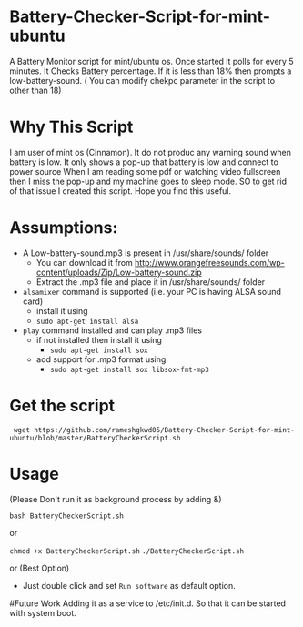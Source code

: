 # Battery-Checker-Script-for-mint-ubuntu
A Battery Monitor script for mint/ubuntu os. Once started it polls for every 5 minutes. It Checks Battery percentage. If it is less than 18% then prompts a low-battery-sound. ( You can modify chekpc parameter in the script to other than 18)

# Why This Script
I am user of mint os (Cinnamon). It do not produc any warning sound when battery is low.
It only shows a pop-up that battery is low and connect to power source
When I am reading some pdf or watching video fullscreen then I miss the pop-up and my machine goes to sleep mode.
SO to get rid of that issue I created this script. 
Hope you find this useful.

# Assumptions:
 + A Low-battery-sound.mp3 is present in /usr/share/sounds/ folder
   + You can download it from http://www.orangefreesounds.com/wp-content/uploads/Zip/Low-battery-sound.zip 
   + Extract the .mp3 file and place it in /usr/share/sounds/ folder
 + `alsamixer` command is supported (i.e. your PC is having ALSA sound card)
   + install it using 
    + `sudo apt-get install alsa`
 + `play` command installed and can play .mp3 files
    + if not installed then install it using
      + `sudo apt-get install sox`
    + add support for .mp3 format using:
      + `sudo apt-get install sox libsox-fmt-mp3`
    
# Get the script
` wget https://github.com/rameshgkwd05/Battery-Checker-Script-for-mint-ubuntu/blob/master/BatteryCheckerScript.sh`


# Usage
(Please Don't run it as background process by adding &)

`bash BatteryCheckerScript.sh`

or 

`chmod +x BatteryCheckerScript.sh`
`./BatteryCheckerScript.sh`

or (Best Option)
+ Just double click and set `Run software` as default option.

#Future Work
Adding it as a service to /etc/init.d. So that it can be started with system boot.

